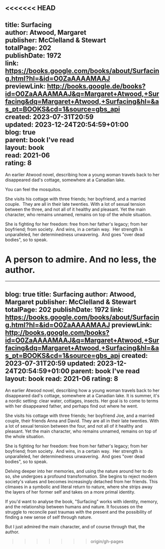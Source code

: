 <<<<<<< HEAD
---  
title: Surfacing  
author: Atwood, Margaret  
publisher: McClelland & Stewart  
totalPage: 202  
publishDate: 1972  
link: https://books.google.com/books/about/Surfacing.html?hl=&id=O0ZaAAAAMAAJ  
previewLink: http://books.google.de/books?id=O0ZaAAAAMAAJ&q=Margaret+Atwood,+Surfacing&dq=Margaret+Atwood,+Surfacing&hl=&as_pt=BOOKS&cd=1&source=gbs_api  
created: 2023-07-31T20:59  
updated: 2023-12-24T20:54:59+01:00  
blog: true  
parent: book I've read  
layout: book  
read: 2021-06  
rating: 8  
---  
  
An earlier Atwood novel, describing how a young woman travels back to her disappeared dad's cottage, somewhere at a Canadian lake.  
  
You can feel the mosquitos.    
  
She visits his cottage with three friends; her boyfriend, and a married couple.  They are all in their late twenties. With a lot of sexual tension between the three, and not all of it healthy and pleasant. Yet the main character, who remains unnamed, remains on top of the whole situation.  
  
She is fighting for her freedom: free from her father's legacy; from her boyfriend; from society.  And wins, in a certain way.  Her strength is unparalleled, her determinedness unwavering.  And goes "over dead bodies", so to speak.    
  
A person to admire.  And no less, the author.
=======
---
blog: true
title: Surfacing
author: Atwood, Margaret
publisher: McClelland & Stewart
totalPage: 202
publishDate: 1972
link: https://books.google.com/books/about/Surfacing.html?hl=&id=O0ZaAAAAMAAJ
previewLink: http://books.google.com/books?id=O0ZaAAAAMAAJ&q=Margaret+Atwood,+Surfacing&dq=Margaret+Atwood,+Surfacing&hl=&as_pt=BOOKS&cd=1&source=gbs_api
created: 2023-07-31T20:59
updated: 2023-12-24T20:54:59+01:00
parent: book I've read
layout: book
read: 2021-06
rating: 8
---
  
An earlier Atwood novel, describing how a young woman travels back to her disappeared dad's cottage, somewhere at a Canadian lake.  It is summer, it's a nordic setting: clear water, cottages, insects.  Her goal is to come to terms with her disappeared father, and perhaps find out where he went.  
  
She visits his cottage with three friends; her boyfriend Joe, and a married couple, their friends Anna and David.  They are all in their late twenties. With a lot of sexual tension between the four, and not all of it healthy and pleasant. Yet the main character, who remains unnamed, remains on top of the whole situation.  
  
She is fighting for her freedom: free from her father's legacy; from her boyfriend; from society.  And wins, in a certain way.  Her strength is unparalleled, her determinedness unwavering.  And goes "over dead bodies", so to speak.    
  
 Delving deeper into her memories, and using the nature around her to do so, she undergoes a profound transformation. She begins to reject modern society's values and becomes increasingly detached from her friends. This climaxes in a symbolic and literal return to nature, where she strips away the layers of her former self and takes on a more primal identity.  
  
If you'd want to analyse the book, "Surfacing" works with identity, memory, and the relationship between humans and nature. It focusses on the struggle to reconcile past traumas with the present and the possibility of finding a new sense of self through nature.  
  
But I just admired the main character, and of course through that, the author.
>>>>>>> origin/gh-pages
